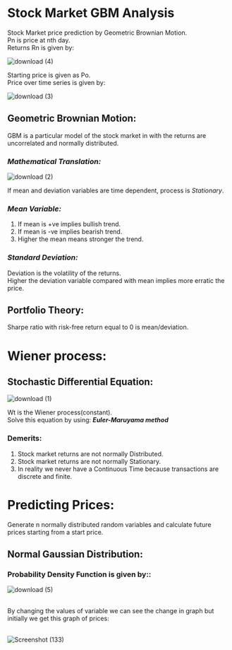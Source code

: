 # Stock Market GBM Analysis
Stock Market price prediction by Geometric Brownian Motion.<br/>
Pn is price at nth day.<br/>
Returns Rn is given by:

![download (4)](https://user-images.githubusercontent.com/63190833/116795231-16b91280-aaf1-11eb-9c9c-3b68d66ae9c2.png)

Starting price is given as Po.<br/>
Price over time series is given by:

![download (3)](https://user-images.githubusercontent.com/63190833/116795244-3c461c00-aaf1-11eb-8d7e-45fc6e959f15.png)

## Geometric Brownian Motion:
GBM is a particular model of the stock market in with the returns are uncorrelated and normally distributed.


### ***Mathematical Translation:***

![download (2)](https://user-images.githubusercontent.com/63190833/116795330-c8f0da00-aaf1-11eb-80f8-f9562358235e.png)

If mean and deviation variables are time dependent, process is *Stationary*.

### ***Mean Variable:***
1. If mean is +ve implies bullish trend.
2. If mean is -ve implies bearish trend.
3. Higher the mean means stronger the trend.

### ***Standard Deviation:***<br/>
Deviation is the volatility of the returns.<br/>
Higher the deviation variable compared with mean implies more erratic the price.

## Portfolio Theory:
Sharpe ratio with risk-free return equal to 0 is mean/deviation.<br/>


# Wiener process:
## **Stochastic Differential Equation:**

![download (1)](https://user-images.githubusercontent.com/63190833/116795412-5f250000-aaf2-11eb-8598-a8b5ee7c9050.png)

Wt is the Wiener process(constant).<br/>
Solve this equation by using: ***Euler-Maruyama method***

### Demerits:
1. Stock market returns are not normally Distributed.
2. Stock market returns are not normally Stationary.
3. In reality we never have a Continuous Time because transactions are discrete and finite.


# Predicting Prices:<br/>
Generate n normally distributed random variables and calculate future prices starting from a start price.

## Normal Gaussian Distribution:
### Probability Density Function is given by::

![download (5)](https://user-images.githubusercontent.com/63190833/116795594-becfdb00-aaf3-11eb-929e-e120acaed50a.png)

<br/>
By changing the values of variable we can see the change in graph but initially we get this graph of prices:<br/><br/>

![Screenshot (133)](https://user-images.githubusercontent.com/63190833/116795489-fc803400-aaf2-11eb-8489-43f262049492.png)


